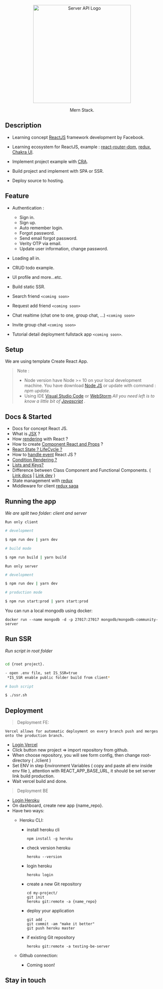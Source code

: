 
<p  align="center">

<a>

<img  src="./client/public/logo-mern.png"  width="320"  alt="Server API Logo" />

</a>

</p>

<p  align="center">Mern Stack.</p>


## Description

- Learning concept [ReactJS](https://reactjs.org/docs/getting-started.html) framework development by Facebook.

- Learning ecosystem for ReactJS, example : [react-router-dom](https://reactrouter.com/web/guides/quick-start), [redux](https://redux.js.org/), [Chakra UI](https://chakra-ui.com/).

- Implement project example with [CRA](https://create-react-app.dev/).

- Build project and implement with SPA or SSR.

- Deploy source to hosting.



## Feature

- Authentication :
	+ Sign in.
	+ Sign up.
	+ Auto remember login.
	+ Forgot password.
	+ Send email forgot password.
	+ Verity OTP via email.
	+ Update user information, change password.
  
- Loading all in.

- CRUD todo example.

- UI profile and more...etc.

- Build static SSR.

- Search friend `<coming soon>`

- Request add friend `<coming soon>`

- Chat realtime (chat one to one, group chat, ...) `<coming soon>`
  
- Invite group chat `<coming soon>`

- Tutorial detail deployment fullstack app `<coming soon>`.




## Setup



We are using template Create React App.



> Note :
> - Node version have Node >= 10 on your local development machine. You have download [Node JS](https://nodejs.org/en/) or update with command : *npm update*.
> - Using IDE [Visual Studio Code](https://code.visualstudio.com/) or [WebStorm](https://www.jetbrains.com/webstorm/)
> *All you need left is to know a little bit of [Javascript](https://www.w3schools.com/js/) .*



## Docs & Started

- Docs for concept React JS.
- What is [JSX](https://reactjs.org/docs/introducing-jsx.html) ?
- How [rendering](https://reactjs.org/docs/rendering-elements.html)  with React ?
- How to create [Component React and Props](https://reactjs.org/docs/components-and-props.html) ?
- [React State ? LifeCycle ?](https://reactjs.org/docs/state-and-lifecycle.html)
- How to [handle event](https://reactjs.org/docs/handling-events.html) React JS ?
- [Condition Rendering ?](https://reactjs.org/docs/conditional-rendering.html)
- [Lists and Keys?](https://reactjs.org/docs/lists-and-keys.html)
- Difference between Class Component and Functional Components. ( [Link docs](https://reactjs.org/docs/react-component.html#render) | [Link dev](https://dev.to/mehmehmehlol/class-components-vs-functional-components-in-react-4hd3) )
- State management with [redux](https://redux.js.org/)
- Middleware for client [redux saga](https://redux-saga.js.org/)

## Running the app
*We are split two folder: client and server*

`Run only client`

```bash
# development

$ npm run dev | yarn dev

# build mode

$ npm run build | yarn build


```

`Run only server`

```bash
# development

$ npm run dev | yarn dev

# production mode

$ npm run start:prod | yarn start:prod


```

You can run a local mongodb using docker:

```
docker run --name mongodb -d -p 27017:27017 mongodb/mongodb-community-server
```

## Run SSR

*Run script in root folder*

```bash

cd {root project}.

- open .env file, set IS_SSR=true
 *IS_SSR enable public folder build from client*

# bash script

$ ./ssr.sh

```
## Deployment


> Deployment FE:
	
	Vercel allows for automatic deployment on every branch push and merges onto the production branch.

  - [Login Vercel](https://vercel.com/login)
  - Click button new project => import repository from github.
  - When choose repository, you will see form config, then change root-directory ( ./client )
  - Set ENV in step Environment Variables ( copy and paste all env inside env file ), attention with REACT_APP_BASE_URL, it should be set server link build production.
  - Wait vercel build and done.


> Deployment BE

  - [Login Heroku](https://id.heroku.com/login)
  - On dashboard, create new app {name_repo}.
  - Have two ways:
    - Heroku CLI:
    
      + install heroku cli
        ```
        npm install -g heroku
        ```
      + check version heroku
        ```
        heroku --version
        ```
      + login heroku
        ```
        heroku login
        ```
      + create a new Git repository
        ```
        cd my-project/
        git init
        heroku git:remote -a {name_repo}
        ```
      + deploy your application
        ```
        git add .
        git commit -am "make it better"
        git push heroku master
        ```
      + if existing Git repository
        ```
        heroku git:remote -a testing-be-server
        ```

    - Github connection:
      - Coming soon!
## Stay in touch
